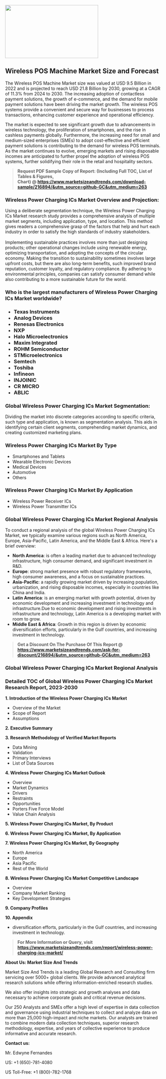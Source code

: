 <p><img class="alignnone size-medium wp-image-20088" src="https://ffe5etoiles.com/wp-content/uploads/2024/12/MST1-300x171.png" alt="" width="300" height="171" /></p><h2>Wireless POS Machine Market Size and Forecast</h2><p>The Wireless POS Machine Market size was valued at USD 9.5 Billion in 2022 and is projected to reach USD 21.8 Billion by 2030, growing at a CAGR of 11.3% from 2024 to 2030. The increasing adoption of contactless payment solutions, the growth of e-commerce, and the demand for mobile payment solutions have been driving the market growth. The wireless POS systems provide a convenient and secure way for businesses to process transactions, enhancing customer experience and operational efficiency.</p><p>The market is expected to see significant growth due to advancements in wireless technology, the proliferation of smartphones, and the rise in cashless payments globally. Furthermore, the increasing need for small and medium-sized enterprises (SMEs) to adopt cost-effective and efficient payment solutions is contributing to the demand for wireless POS terminals. As the market continues to evolve, emerging markets and rising disposable incomes are anticipated to further propel the adoption of wireless POS systems, further solidifying their role in the retail and hospitality sectors.</p></p><blockquote id="" class=""><strong>Request PDF Sample Copy of Report: (Including Full TOC, List of Tables &amp; Figures, Chart)&nbsp;@&nbsp;<strong><a href="https://www.marketsizeandtrends.com/download-sample/216894/&utm_source=github-GC&utm_medium=263" target="_blank">https://www.marketsizeandtrends.com/download-sample/216894/&utm_source=github-GC&utm_medium=263</a></strong></strong></blockquote><h3 id="" class="">Wireless Power Charging ICs Market&nbsp;Overview and Projection:</h3><p id="" class="">Using a deliberate segmentation technique, the Wireless Power Charging ICs Market research study provides a comprehensive analysis of multiple market segments, including application, type, and location. This method gives readers a comprehensive grasp of the factors that help and hurt each industry in order to satisfy the high standards of industry stakeholders. <br /> <br />Implementing sustainable practices involves more than just designing products; other operational changes include using renewable energy, optimizing transportation, and adopting the concepts of the circular economy. Making the transition to sustainability sometimes involves large upfront costs, but there are also long-term benefits, such improved brand reputation, customer loyalty, and regulatory compliance. By adhering to environmental principles, companies can satisfy consumer demand while also contributing to a more sustainable future for the world.</p><h3 id="" class="">Who is the largest manufacturers of&nbsp;Wireless Power Charging ICs Market worldwide?</h3><h3 class=""><p><ul><li>Texas Instruments </li><li> Analog Devices </li><li> Renesas Electronics </li><li> NXP </li><li> Halo Microelectronics </li><li> Maxim Integrated </li><li> ROHM Semiconductor </li><li> STMicroelectronics </li><li> Semtech </li><li> Toshiba </li><li> Infineon </li><li> INJOINIC </li><li> CR MICRO </li><li> ABLIC</li></ul></p></h3><h3 id="" class="">Global&nbsp;Wireless Power Charging ICs Market Segmentation:</h3><p id="" class="">Dividing the market into discrete categories according to specific criteria, such type and application, is known as segmentation analysis. This aids in identifying certain client segments, comprehending market dynamics, and creating customized marketing plans.</p><h3 id="" class="">Wireless Power Charging ICs Market&nbsp;By Type</h3><p><p><ul><li>Smartphones and Tablets</li><li> Wearable Electronic Devices</li><li> Medical Devices</li><li> Automotive</li><li> Others</p></li></ul></p></p><h3 id="" class="">Wireless Power Charging ICs Market&nbsp;By Application</h3><p class=""><p><ul><li>Wireless Power Receiver ICs</li><li> Wireless Power Transmitter ICs</li></ul></p></p><h3 id="" class="">Global Wireless Power Charging ICs Market Regional Analysis</h3><p id="" class="">To conduct a regional analysis of the global Wireless Power Charging ICs Market, we typically examine various regions such as North America, Europe, Asia-Pacific, Latin America, and the Middle East &amp; Africa. Here's a brief overview:</p><ul><li><strong>North America</strong>: is often a leading market due to advanced technology infrastructure, high consumer demand, and significant investment in R&amp;D.</li><li><strong>Europe</strong>: strong market presence with robust regulatory frameworks, high consumer awareness, and a focus on sustainable practices.</li><li><strong>Asia-Pacific</strong>: a rapidly growing market driven by increasing population, urbanization, and rising disposable incomes, especially in countries like China and India.</li><li><strong>Latin America</strong>: is an emerging market with growth potential, driven by economic development and increasing investment in technology and infrastructure.Due to economic development and rising investments in infrastructure and technology, Latin America is a developing market with room to grow.</li><li><strong>Middle East &amp; Africa</strong>: Growth in this region is driven by economic diversification efforts, particularly in the Gulf countries, and increasing investment in technology.</li></ul><blockquote id="" class=""><strong>Get a Discount On The Purchase Of This Report @ <strong><a href="https://www.marketsizeandtrends.com/ask-for-discount/216894/&utm_source=github-GC&utm_medium=263" target="_blank">https://www.marketsizeandtrends.com/ask-for-discount/216894/&utm_source=github-GC&utm_medium=263</a></strong></strong></blockquote><h3 id="" class="">Global Wireless Power Charging ICs Market Regional Analysis</h3><h3 id="" class="">Detailed TOC of Global Wireless Power Charging ICs Market Research Report, 2023-2030</h3><p id="" class=""><strong>1. Introduction of the Wireless Power Charging ICs Market</strong></p><ul><li>Overview of the Market</li><li>Scope of Report</li><li>Assumptions</li></ul><p id="" class=""><strong>2. Executive Summary</strong></p><p id="" class=""><strong>3. Research Methodology of Verified Market Reports</strong></p><ul><li>Data Mining</li><li>Validation</li><li>Primary Interviews</li><li>List of Data Sources</li></ul><p id="" class=""><strong>4. Wireless Power Charging ICs Market Outlook</strong></p><ul><li>Overview</li><li>Market Dynamics</li><li>Drivers</li><li>Restraints</li><li>Opportunities</li><li>Porters Five Force Model</li><li>Value Chain Analysis</li></ul><p id="" class=""><strong>5. Wireless Power Charging ICs Market, By Product</strong></p><p id="" class=""><strong>6. Wireless Power Charging ICs Market, By Application</strong></p><p id="" class=""><strong>7. Wireless Power Charging ICs Market, By Geography</strong></p><ul><li>North America</li><li>Europe</li><li>Asia Pacific</li><li>Rest of the World</li></ul><p id="" class=""><strong>8. Wireless Power Charging ICs Market Competitive Landscape</strong></p><ul><li>Overview</li><li>Company Market Ranking</li><li>Key Development Strategies</li></ul><p id="" class=""><strong>9. Company Profiles</strong></p><p id="" class=""><strong>10. Appendix</strong></p><ul><li>diversification efforts, particularly in the Gulf countries, and increasing investment in technology.</li></ul><blockquote id="" class=""><strong>For More Information or Query, visit <strong><strong><a href="https://www.marketsizeandtrends.com/report/wireless-power-charging-ics-market/" target="_blank">https://www.marketsizeandtrends.com/report/wireless-power-charging-ics-market/</a></strong></strong></strong></blockquote><p id="" class=""><strong>About Us: Market Size And Trends</strong></p><p id="" class="">Market Size And Trends is a leading Global Research and Consulting firm servicing over 5000+ global clients. We provide advanced analytical research solutions while offering information-enriched research studies.</p><p id="" class="">We also offer insights into strategic and growth analyses and data necessary to achieve corporate goals and critical revenue decisions.</p><p id="" class="">Our 250 Analysts and SMEs offer a high level of expertise in data collection and governance using industrial techniques to collect and analyze data on more than 25,000 high-impact and niche markets. Our analysts are trained to combine modern data collection techniques, superior research methodology, expertise, and years of collective experience to produce informative and accurate research.</p><p id="" class=""><strong>Contact us:</strong></p><p id="" class="">Mr. Edwyne Fernandes</p><p id="" class="">US: +1 (650)-781-4080</p><p id="" class="">US Toll-Free: +1 (800)-782-1768</p>
